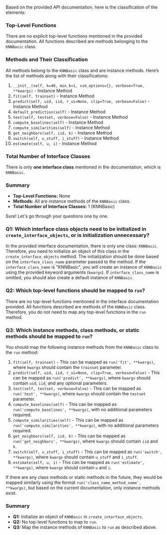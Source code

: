 Based on the provided API documentation, here is the classification of the elements:

### Top-Level Functions
There are no explicit top-level functions mentioned in the provided documentation. All functions described are methods belonging to the `KNNBasic` class.

### Methods and Their Classification
All methods belong to the `KNNBasic` class and are instance methods. Here’s the list of methods along with their classifications:

1. `__init__(self, k=40, min_k=1, sim_options={}, verbose=True, **kwargs)` - Instance Method
2. `fit(self, trainset)` - Instance Method
3. `predict(self, uid, iid, r_ui=None, clip=True, verbose=False)` - Instance Method
4. `default_prediction(self)` - Instance Method
5. `test(self, testset, verbose=False)` - Instance Method
6. `compute_baselines(self)` - Instance Method
7. `compute_similarities(self)` - Instance Method
8. `get_neighbors(self, iid, k)` - Instance Method
9. `switch(self, u_stuff, i_stuff)` - Instance Method
10. `estimate(self, u, i)` - Instance Method

### Total Number of Interface Classes
There is only **one interface class** mentioned in the documentation, which is `KNNBasic`. 

### Summary
- **Top-Level Functions:** None
- **Methods:** All are instance methods of the `KNNBasic` class.
- **Total Number of Interface Classes:** 1 (KNNBasic)

Sure! Let's go through your questions one by one.

### Q1: Which interface class objects need to be initialized in `create_interface_objects`, or is initialization unnecessary?
In the provided interface documentation, there is only one class: `KNNBasic`. Therefore, you need to initialize an object of this class in the `create_interface_objects` method. The initialization should be done based on the `interface_class_name` parameter passed to the method. If the `interface_class_name` is "KNNBasic", you will create an instance of `KNNBasic` using the provided keyword arguments (`kwargs`). If `interface_class_name` is omitted, you should also create a default instance of `KNNBasic`.

### Q2: Which top-level functions should be mapped to `run`?
There are no top-level functions mentioned in the interface documentation provided. All functions described are methods of the `KNNBasic` class. Therefore, you do not need to map any top-level functions in the `run` method.

### Q3: Which instance methods, class methods, or static methods should be mapped to `run`?
You should map the following instance methods from the `KNNBasic` class to the `run` method:

1. `fit(self, trainset)` - This can be mapped as `run('fit', **kwargs)`, where `kwargs` should contain the `trainset` parameter.
2. `predict(self, uid, iid, r_ui=None, clip=True, verbose=False)` - This can be mapped as `run('predict', **kwargs)`, where `kwargs` should contain `uid`, `iid`, and any optional parameters.
3. `test(self, testset, verbose=False)` - This can be mapped as `run('test', **kwargs)`, where `kwargs` should contain the `testset` parameter.
4. `compute_baselines(self)` - This can be mapped as `run('compute_baselines', **kwargs)`, with no additional parameters required.
5. `compute_similarities(self)` - This can be mapped as `run('compute_similarities', **kwargs)`, with no additional parameters required.
6. `get_neighbors(self, iid, k)` - This can be mapped as `run('get_neighbors', **kwargs)`, where `kwargs` should contain `iid` and `k`.
7. `switch(self, u_stuff, i_stuff)` - This can be mapped as `run('switch', **kwargs)`, where `kwargs` should contain `u_stuff` and `i_stuff`.
8. `estimate(self, u, i)` - This can be mapped as `run('estimate', **kwargs)`, where `kwargs` should contain `u` and `i`.

If there are any class methods or static methods in the future, they would be mapped similarly using the format `run('class_name_method_name', **kwargs)`, but based on the current documentation, only instance methods exist.

### Summary
- **Q1:** Initialize an object of `KNNBasic` in `create_interface_objects`.
- **Q2:** No top-level functions to map to `run`.
- **Q3:** Map the instance methods of `KNNBasic` to `run` as described above.
